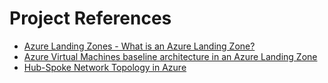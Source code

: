 # Project References
- [Azure Landing Zones - What is an Azure Landing Zone?](https://learn.microsoft.com/en-us/azure/cloud-adoption-framework/ready/landing-zone/)
- [Azure Virtual Machines baseline architecture in an Azure Landing Zone](https://learn.microsoft.com/en-us/azure/architecture/virtual-machines/baseline-landing-zone)
- [Hub-Spoke Network Topology in Azure](https://learn.microsoft.com/en-us/azure/architecture/networking/architecture/hub-spoke)
